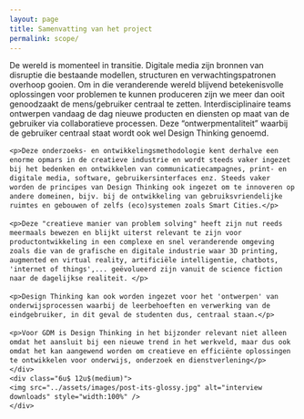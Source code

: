 ```yaml
---
layout: page
title: Samenvatting van het project
permalink: scope/
---
```

<div class="row 200%">
    <div class="6u 12u$(medium)">
    <p>De wereld is momenteel in transitie. Digitale media zijn bronnen van disruptie die bestaande modellen, structuren en verwachtingspatronen overhoop gooien. Om in die veranderende wereld blijvend betekenisvolle oplossingen voor problemen te kunnen produceren zijn we meer dan ooit genoodzaakt de mens/gebruiker centraal te zetten. Interdisciplinaire teams ontwerpen vandaag de dag nieuwe producten en diensten op maat van de gebruiker via collaboratieve processen. Deze “ontwerpmentaliteit” waarbij de gebruiker centraal staat wordt ook wel Design Thinking genoemd.</p>

    <p>Deze onderzoeks- en ontwikkelingsmethodologie kent derhalve een enorme opmars in de creatieve industrie en wordt steeds vaker ingezet bij het bedenken en ontwikkelen van communicatiecampagnes, print- en digitale media, software, gebruikersinterfaces enz. Steeds vaker worden de principes van Design Thinking ook ingezet om te innoveren op andere domeinen, bijv. bij de ontwikkeling van gebruiksvriendelijke ruimtes en gebouwen of zelfs (eco)systemen zoals Smart Cities.</p> 

    <p>Deze "creatieve manier van problem solving" heeft zijn nut reeds meermaals bewezen en blijkt uiterst relevant te zijn voor productontwikkeling in een complexe en snel veranderende omgeving zoals die van de grafische en digitale industrie waar 3D printing, augmented en virtual reality, artificiële intelligentie, chatbots, 'internet of things',... geëvolueerd zijn vanuit de science fiction naar de dagelijkse realiteit. </p> 

    <p>Design Thinking kan ook worden ingezet voor het 'ontwerpen' van onderwijsprocessen waarbij de leerbehoeften en verwerking van de eindgebruiker, in dit geval de studenten dus, centraal staan.</p>  

    <p>Voor GDM is Design Thinking in het bijzonder relevant niet alleen omdat het aansluit bij een nieuwe trend in het werkveld, maar dus ook omdat het kan aangewend worden om creatieve en efficiënte oplossingen te ontwikkelen voor onderwijs, onderzoek en dienstverlening</p> 
    </div>
    <div class="6u$ 12u$(medium)">
    <img src="../assets/images/post-its-glossy.jpg" alt="interview downloads" style="width:100%" />
    </div>
</div>

